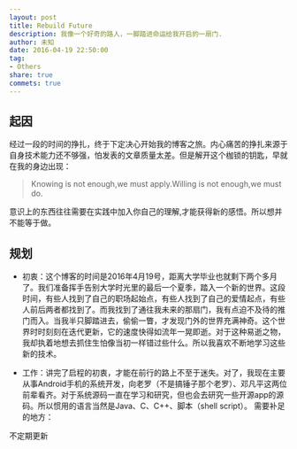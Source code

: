 ```yaml
---
layout: post
title: Rebuild Future
description: 我像一个好奇的路人，一脚踏进命运给我开启的一扇门.
author: 未知
date: 2016-04-19 22:50:00
tag: 
- Others
share: true
commets: true
---
```


## 起因
经过一段的时间的挣扎，终于下定决心开始我的博客之旅。内心痛苦的挣扎来源于自身技术能力还不够强，怕发表的文章质量太差。但是解开这个枷锁的钥匙，早就在我的身边出现：

>Knowing is not enough,we must apply.Willing is not enough,we must do.

意识上的东西往往需要在实践中加入你自己的理解,才能获得新的感悟。所以想并不能等于做。

## 规划
- 初衷：这个博客的时间是2016年4月19号，距离大学毕业也就剩下两个多月了。我们准备挥手告别大学时光里的最后一个夏季，踏入一个新的世界。这段时间，有些人找到了自己的职场起始点，有些人找到了自己的爱情起点，有些人前后两者都找到了。而我找到了通往我未来的那扇门，我有点迫不及待的推门而入。当我半只脚踏进去，偷偷一瞥，才发现门外的世界充满神奇。这个世界时时刻刻在迭代更新，它的速度快得如流年一晃即逝。对于这种易逝之物，我却执着地想去抓住生怕像当初一样错过些什么。所以我喜欢不断地学习这些新的技术。

- 工作：讲完了启程的初衷，才能在前行的路上不至于迷失。对了，我现在主要从事Android手机的系统开发，向老罗（不是搞锤子那个老罗）、邓凡平这两位前辈看齐。对于系统源码一直在学习和研究，但也会去研究一些开源app的源码。所以惯用的语言当然是Java、C、C++、脚本（shell script）。
需要补足的地方：

<!--
        1.Web：
        + [x] php/python/ruby(任选其中语言>一个)
        + [ ] html/js/css(全部) 
        
        2.数据库：
        + [ ] Mongdb
        + [ ] MySQL

        3.网络：
        + [x]   网络协议
        
        4.设计模式：
        + [ ]   数据结构
        + [ ]    算法

        5.操作系统：
        + [ ] Linux的基本知识（进程、内存、磁盘等管理）

        6.编译系统：
        + [x] Makefile（(Linux（Android）系统使用）
        + [ ] Gradle(Android应用使用)
        + [ ] 编译原理（JIT、AOT、解释型、编译型）-->

不定期更新